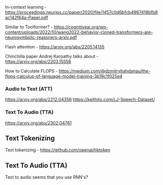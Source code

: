 In-context learning
    - https://proceedings.neurips.cc/paper/2020/file/1457c0d6bfcb4967418bfb8ac142f64a-Paper.pdf

Similar to Toolformer?
    - https://cognitiveai.org/wp-content/uploads/2022/10/wang2022-behavior-cloned-transformers-are-neurosymbolic-reasoners-arxiv.pdf

Flash attention
    - https://arxiv.org/abs/2205.14135

Chinchilla paper Andrej Karpathy talks about
    - https://arxiv.org/abs/2203.15556

How to Calculate FLOPS
    - https://medium.com/@dzmitrybahdanau/the-flops-calculus-of-language-model-training-3b19c1f025e4


### Audio to Text (ATT)
https://arxiv.org/abs/2212.04356
https://keithito.com/LJ-Speech-Dataset/

### Text To Audio (TTA)
https://arxiv.org/abs/2302.04761

## Text Tokenizing
Text tokenizing - https://github.com/openai/tiktoken

## Text To Audio (TTA)
Text to audio
seems that you use RNN's?